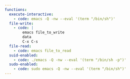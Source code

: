 ```yaml
---
functions:
  execute-interactive:
    - code: emacs -Q -nw --eval '(term "/bin/sh")'
  file-write:
    - code: |
        emacs file_to_write
        data
        C-x C-s
  file-read:
    - code: emacs file_to_read
  suid-enabled:
    - code: ./emacs -Q -nw --eval '(term "/bin/sh -p")'
  sudo-enabled:
    - code: sudo emacs -Q -nw --eval '(term "/bin/sh")'
---
```

